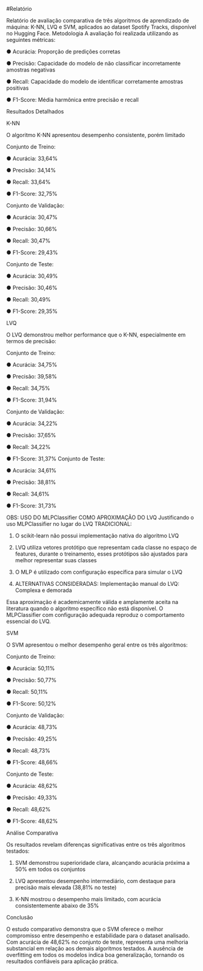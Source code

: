 #Relatório

Relatório de avaliação comparativa de três algoritmos de aprendizado de máquina:
K-NN, LVQ e SVM, aplicados ao dataset Spotify Tracks, disponível no Hugging Face.
Metodologia
A avaliação foi realizada utilizando as seguintes métricas:

● Acurácia: Proporção de predições corretas

● Precisão: Capacidade do modelo de não classificar incorretamente amostras
negativas

● Recall: Capacidade do modelo de identificar corretamente amostras positivas

● F1-Score: Média harmônica entre precisão e recall

Resultados Detalhados

K-NN

O algoritmo K-NN apresentou desempenho consistente, porém limitado

Conjunto de Treino:

● Acurácia: 33,64%

● Precisão: 34,14%

● Recall: 33,64%

● F1-Score: 32,75%

Conjunto de Validação:

● Acurácia: 30,47%

● Precisão: 30,66%

● Recall: 30,47%

● F1-Score: 29,43%

Conjunto de Teste:


● Acurácia: 30,49%

● Precisão: 30,46%

● Recall: 30,49%

● F1-Score: 29,35%

LVQ

O LVQ demonstrou melhor performance que o K-NN, especialmente em termos de
precisão:

Conjunto de Treino:

● Acurácia: 34,75%

● Precisão: 39,58%


● Recall: 34,75%

● F1-Score: 31,94%

Conjunto de Validação:

● Acurácia: 34,22%

● Precisão: 37,65%

● Recall: 34,22%

● F1-Score: 31,37%
Conjunto de Teste:

● Acurácia: 34,61%

● Precisão: 38,81%

● Recall: 34,61%

● F1-Score: 31,73%

OBS: USO DO MLPClassifier COMO APROXIMAÇÃO DO LVQ
Justificando o uso MLPClassifier no lugar do LVQ TRADICIONAL:

1. O scikit-learn não possui implementação nativa do algoritmo LVQ

2. LVQ utiliza vetores protótipo que representam cada classe no espaço de
features, durante o treinamento, esses protótipos são ajustados para melhor
representar suas classes

3. O MLP é utilizado com configuração específica para simular o LVQ

4. ALTERNATIVAS CONSIDERADAS: Implementação manual do LVQ: Complexa e
demorada

Essa aproximação é academicamente válida e amplamente aceita na literatura quando
o algoritmo específico não está disponível. O MLPClassifier com configuração
adequada reproduz o comportamento essencial do LVQ.

SVM

O SVM apresentou o melhor desempenho geral entre os três algoritmos:

Conjunto de Treino:

● Acurácia: 50,11%

● Precisão: 50,77%

● Recall: 50,11%

● F1-Score: 50,12%

Conjunto de Validação:

● Acurácia: 48,73%

● Precisão: 49,25%

● Recall: 48,73%

● F1-Score: 48,66%

Conjunto de Teste:

● Acurácia: 48,62%

● Precisão: 49,33%

● Recall: 48,62%

● F1-Score: 48,62%

Análise Comparativa

Os resultados revelam diferenças significativas entre os três algoritmos testados:

1. SVM demonstrou superioridade clara, alcançando acurácia próxima a 50% em
todos os conjuntos

2. LVQ apresentou desempenho intermediário, com destaque para precisão mais
elevada (38,81% no teste)

3. K-NN mostrou o desempenho mais limitado, com acurácia consistentemente
abaixo de 35%


Conclusão

O estudo comparativo demonstra que o SVM oferece o melhor compromisso entre
desempenho e estabilidade para o dataset analisado. Com acurácia de 48,62% no
conjunto de teste, representa uma melhoria substancial em relação aos demais
algoritmos testados. A ausência de overfitting em todos os modelos indica boa
generalização, tornando os resultados confiáveis para aplicação prática.
